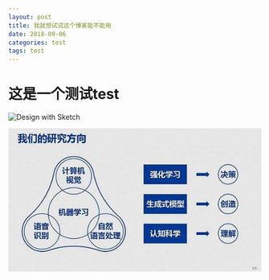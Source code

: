 ```yaml
---
layout: post
title: 我就想试试这个博客能不能用
date: 2018-09-06
categories: test
tags: test
---
```


# 这是一个测试test

![Design with Sketch](http://on2171g4d.bkt.clouddn.com/jekyll-theme-h2o-sketchdesign.png)


<center>

![图片1](.//2018-09-06-测试博客//深度学习.jpg)

</center>
